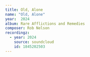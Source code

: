 ```yaml
---
title: Old, Alone
name: "Old, Alone"
year:  2024
album: Rare Afflictions and Remedies
composer: Rob Nelson
recordingz:
  - year: 2024
    source: soundcloud
    id: 1845202503
---
```

